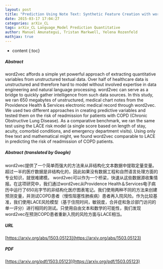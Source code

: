 ```yaml
---
layout: post
title: "Prediction Using Note Text: Synthetic Feature Creation with word2vec"
date: 2015-03-17 17:04:27
categories: arXiv_CL
tags: arXiv_CL Language_Model Prediction Quantitative
author: Manuel Amunategui, Tristan Markwell, Yelena Rozenfeld
mathjax: true
---
```


* content
{:toc}

##### Abstract
word2vec affords a simple yet powerful approach of extracting quantitative variables from unstructured textual data. Over half of healthcare data is unstructured and therefore hard to model without involved expertise in data engineering and natural language processing. word2vec can serve as a bridge to quickly gather intelligence from such data sources. In this study, we ran 650 megabytes of unstructured, medical chart notes from the Providence Health & Services electronic medical record through word2vec. We used two different approaches in creating predictive variables and tested them on the risk of readmission for patients with COPD (Chronic Obstructive Lung Disease). As a comparative benchmark, we ran the same test using the LACE risk model (a single score based on length of stay, acuity, comorbid conditions, and emergency department visits). Using only free text and mathematical might, we found word2vec comparable to LACE in predicting the risk of readmission of COPD patients.

##### Abstract (translated by Google)
word2vec提供了一个简单而强大的方法来从非结构化文本数据中提取定量变量。超过一半的医疗数据是非结构化的，因此如果没有数据工程和自然语言处理方面的专业知识，就很难建模。 word2vec可以作为一个桥梁，快速从这些数据源收集情报。在这项研究中，我们通过word2vec从Providence Health＆Services电子病历中运行了650兆字节的非结构化医疗图表笔记。我们使用两种不同的方法来创建预测变量，并测试COPD患者（慢性阻塞性肺疾病）患者再入院风险。作为比较基准，我们使用LACE风险模型（基于住院时间，敏锐度，合并症和急诊部门访问的单一评分）进行相同的测试。只使用自由文本和数学的可能性，我们发现word2vec在预测COPD患者重新入院的风险方面与LACE相当。

##### URL
[https://arxiv.org/abs/1503.05123](https://arxiv.org/abs/1503.05123)

##### PDF
[https://arxiv.org/pdf/1503.05123](https://arxiv.org/pdf/1503.05123)

